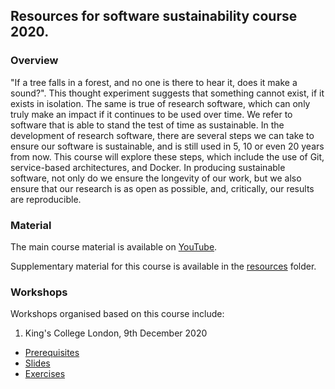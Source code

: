 ## Resources for software sustainability course 2020.

### Overview

"If a tree falls in a forest, and no one is there to hear it, does it
make a sound?". This thought experiment suggests that something cannot
exist, if it exists in isolation. The same is true of research software,
which can only truly make an impact if it continues to be used over
time. We refer to software that is able to stand the test of time as
sustainable. In the development of research software, there are several
steps we can take to ensure our software is sustainable, and is still used
in 5, 10 or even 20 years from now. This course will explore these steps,
which include the use of Git, service-based architectures, and Docker. In
producing sustainable software, not only do we ensure the longevity of
our work, but we also ensure that our research is as open as possible,
and, critically, our results are reproducible.

### Material

The main course material is available on [YouTube](https://www.youtube.com/watch?v=XsjLdUJ972Q&list=PLxyHJ_wep1_DPbvtFl_-EGyoz2pVt-n1_).

Supplementary material for this course is available in the [resources](resources/) folder.

### Workshops

Workshops organised based on this course include:

1. King's College London, 9th December 2020

- [Prerequisites](workshops/kcl/workshop.md)
- [Slides](workshops/kcl/workshop-slides.md)
- [Exercises](workshops/kcl/workshop-exercise.md)
